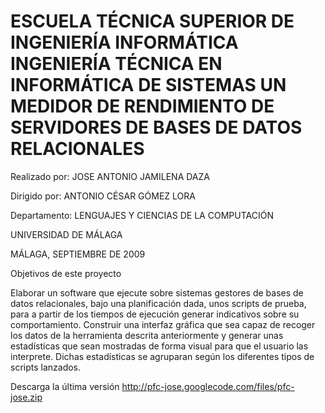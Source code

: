 ESCUELA TÉCNICA SUPERIOR DE INGENIERÍA INFORMÁTICA
INGENIERÍA TÉCNICA EN INFORMÁTICA DE SISTEMAS
UN MEDIDOR DE RENDIMIENTO DE SERVIDORES DE BASES DE DATOS RELACIONALES
=======
Realizado por: JOSE ANTONIO JAMILENA DAZA

Dirigido por: ANTONIO CÉSAR GÓMEZ LORA

Departamento: LENGUAJES Y CIENCIAS DE LA COMPUTACIÓN


UNIVERSIDAD DE MÁLAGA

MÁLAGA, SEPTIEMBRE DE 2009

Objetivos de este proyecto

Elaborar un software que ejecute sobre sistemas gestores de bases de datos relacionales, bajo una planificación dada, unos scripts de prueba, para a partir de los tiempos de ejecución generar indicativos sobre su comportamiento.
Construir una interfaz gráfica que sea capaz de recoger los datos de la herramienta descrita anteriormente y generar unas estadísticas que sean mostradas de forma visual para que el usuario las interprete. Dichas estadísticas se agruparan según los diferentes tipos de scripts lanzados.


Descarga la última versión http://pfc-jose.googlecode.com/files/pfc-jose.zip

